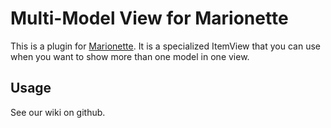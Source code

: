 # Multi-Model View for Marionette

This is a plugin for [Marionette](http://www.marionettejs.com). It is a specialized ItemView 
that you can use when you want to show more than one model in one view.

## Usage

See our wiki on github.
